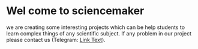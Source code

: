 # Wel come to sciencemaker
we are creating some interesting projects which can be help students to learn complex things of any scientific subject.
If any problem in our project please contact us (Telegram: [Link Text](t.me/dipankarkumarroy)).
